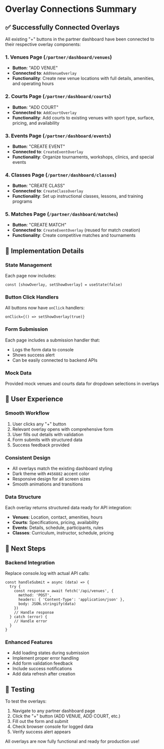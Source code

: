 # Overlay Connections Summary

## ✅ Successfully Connected Overlays

All existing "+" buttons in the partner dashboard have been connected to their respective overlay components:

### 1. **Venues Page** (`/partner/dashboard/venues`)
- **Button**: "ADD VENUE" 
- **Connected to**: `AddVenueOverlay`
- **Functionality**: Create new venue locations with full details, amenities, and operating hours

### 2. **Courts Page** (`/partner/dashboard/courts`)
- **Button**: "ADD COURT"
- **Connected to**: `AddCourtOverlay` 
- **Functionality**: Add courts to existing venues with sport type, surface, pricing, and availability

### 3. **Events Page** (`/partner/dashboard/events`)
- **Button**: "CREATE EVENT"
- **Connected to**: `CreateEventOverlay`
- **Functionality**: Organize tournaments, workshops, clinics, and special events

### 4. **Classes Page** (`/partner/dashboard/classes`)
- **Button**: "CREATE CLASS"
- **Connected to**: `CreateClassOverlay`
- **Functionality**: Set up instructional classes, lessons, and training programs

### 5. **Matches Page** (`/partner/dashboard/matches`)
- **Button**: "CREATE MATCH"
- **Connected to**: `CreateEventOverlay` (reused for match creation)
- **Functionality**: Create competitive matches and tournaments

## 🔧 Implementation Details

### State Management
Each page now includes:
```tsx
const [showOverlay, setShowOverlay] = useState(false)
```

### Button Click Handlers
All buttons now have `onClick` handlers:
```tsx
onClick={() => setShowOverlay(true)}
```

### Form Submission
Each page includes a submission handler that:
- Logs the form data to console
- Shows success alert
- Can be easily connected to backend APIs

### Mock Data
Provided mock venues and courts data for dropdown selections in overlays

## 🎯 User Experience

### Smooth Workflow
1. User clicks any "+" button
2. Relevant overlay opens with comprehensive form
3. User fills out details with validation
4. Form submits with structured data
5. Success feedback provided

### Consistent Design
- All overlays match the existing dashboard styling
- Dark theme with `#456882` accent color
- Responsive design for all screen sizes
- Smooth animations and transitions

### Data Structure
Each overlay returns structured data ready for API integration:
- **Venues**: Location, contact, amenities, hours
- **Courts**: Specifications, pricing, availability  
- **Events**: Details, schedule, participants, rules
- **Classes**: Curriculum, instructor, schedule, pricing

## 🚀 Next Steps

### Backend Integration
Replace console.log with actual API calls:
```tsx
const handleSubmit = async (data) => {
  try {
    const response = await fetch('/api/venues', {
      method: 'POST',
      headers: { 'Content-Type': 'application/json' },
      body: JSON.stringify(data)
    })
    // Handle response
  } catch (error) {
    // Handle error
  }
}
```

### Enhanced Features
- Add loading states during submission
- Implement proper error handling
- Add form validation feedback
- Include success notifications
- Add data refresh after creation

## 📱 Testing

To test the overlays:
1. Navigate to any partner dashboard page
2. Click the "+" button (ADD VENUE, ADD COURT, etc.)
3. Fill out the form and submit
4. Check browser console for logged data
5. Verify success alert appears

All overlays are now fully functional and ready for production use!